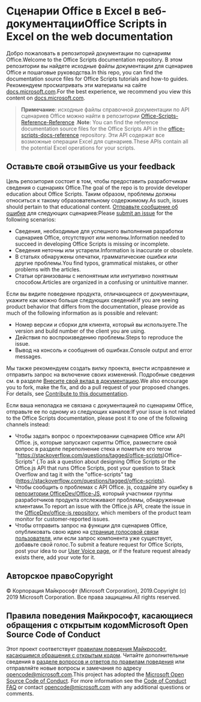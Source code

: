 # <a name="office-scripts-in-excel-on-the-web-documentation"></a><span data-ttu-id="23171-101">Сценарии Office в Excel в веб-документации</span><span class="sxs-lookup"><span data-stu-id="23171-101">Office Scripts in Excel on the web documentation</span></span>

<span data-ttu-id="23171-102">Добро пожаловать в репозиторий документации по сценариям Office.</span><span class="sxs-lookup"><span data-stu-id="23171-102">Welcome to the Office Scripts documentation repository.</span></span> <span data-ttu-id="23171-103">В этом репозитории вы найдете исходные файлы документации для сценариев Office и пошаговые руководства.</span><span class="sxs-lookup"><span data-stu-id="23171-103">In this repo, you can find the documentation source files for Office Scripts tutorials and how-to guides.</span></span> <span data-ttu-id="23171-104">Рекомендуем просматривать эти материалы на сайте [docs.microsoft.com](https://docs.microsoft.com/office-scripts-docs).</span><span class="sxs-lookup"><span data-stu-id="23171-104">For the best experience, we recommend you view this content on [docs.microsoft.com](https://docs.microsoft.com/office-scripts-docs).</span></span>

> <span data-ttu-id="23171-105">**Примечание**: исходные файлы справочной документации по API сценариев Office можно найти в репозитории [Office-Scripts-Reference-Reference](https://github.com/OfficeDev/office-scripts-docs-reference) .</span><span class="sxs-lookup"><span data-stu-id="23171-105">**Note**: You can find the reference documentation source files for the Office Scripts API in the [office-scripts-docs-reference](https://github.com/OfficeDev/office-scripts-docs-reference) repository.</span></span> <span data-ttu-id="23171-106">Эти API содержат все возможные операции Excel для сценариев.</span><span class="sxs-lookup"><span data-stu-id="23171-106">These APIs contain all the potential Excel operations for your scripts.</span></span>

## <a name="give-us-your-feedback"></a><span data-ttu-id="23171-107">Оставьте свой отзыв</span><span class="sxs-lookup"><span data-stu-id="23171-107">Give us your feedback</span></span>

<span data-ttu-id="23171-108">Цель репозитория состоит в том, чтобы предоставить разработчикам сведения о сценариях Office.</span><span class="sxs-lookup"><span data-stu-id="23171-108">The goal of the repo is to provide developer education about Office Scripts.</span></span> <span data-ttu-id="23171-109">Таким образом, проблемы должны относиться к такому образовательному содержимому.</span><span class="sxs-lookup"><span data-stu-id="23171-109">As such, issues should pertain to that educational content.</span></span> <span data-ttu-id="23171-110">[Отправьте сообщение об ошибке](https://github.com/OfficeDev/office-scripts-docs/issues) для следующих сценариев:</span><span class="sxs-lookup"><span data-stu-id="23171-110">Please [submit an issue](https://github.com/OfficeDev/office-scripts-docs/issues) for the following scenarios:</span></span>

- <span data-ttu-id="23171-111">Сведения, необходимые для успешного выполнения разработки сценариев Office, отсутствуют или неполны.</span><span class="sxs-lookup"><span data-stu-id="23171-111">Information needed to succeed in developing Office Scripts is missing or incomplete.</span></span>
- <span data-ttu-id="23171-112">Сведения неточны или устарели.</span><span class="sxs-lookup"><span data-stu-id="23171-112">Information is inaccurate or obsolete.</span></span>
- <span data-ttu-id="23171-113">В статьях обнаружены опечатки, грамматические ошибки или другие проблемы.</span><span class="sxs-lookup"><span data-stu-id="23171-113">You find typos, grammatical mistakes, or other problems with the articles.</span></span>
- <span data-ttu-id="23171-114">Статьи организованы с непонятным или интуитивно понятным способом.</span><span class="sxs-lookup"><span data-stu-id="23171-114">Articles are organized in a confusing or unintuitive manner.</span></span>

<span data-ttu-id="23171-115">Если вы видите поведение продукта, отличающееся от документации, укажите как можно больше следующих сведений:</span><span class="sxs-lookup"><span data-stu-id="23171-115">If you are seeing product behavior that differs from the documentation, please provide as much of the following information as is possible and relevant:</span></span>

- <span data-ttu-id="23171-116">Номер версии и сборки для клиента, который вы используете.</span><span class="sxs-lookup"><span data-stu-id="23171-116">The version and build number of the client you are using.</span></span>
- <span data-ttu-id="23171-117">Действия по воспроизведению проблемы.</span><span class="sxs-lookup"><span data-stu-id="23171-117">Steps to reproduce the issue.</span></span>
- <span data-ttu-id="23171-118">Вывод на консоль и сообщения об ошибках.</span><span class="sxs-lookup"><span data-stu-id="23171-118">Console output and error messages.</span></span>

<span data-ttu-id="23171-p104">Мы также рекомендуем создать вилку проекта, внести исправление и отправить запрос на включение своих изменений. Подробные сведения см. в разделе [Внесите свой вклад в документацию](Contributing.md).</span><span class="sxs-lookup"><span data-stu-id="23171-p104">We also encourage you to fork, make the fix, and do a pull request of your proposed changes. For details, see [Contribute to this documentation](Contributing.md).</span></span>

<span data-ttu-id="23171-121">Если ваша неполадка не связана с документацией по сценариям Office, отправьте ее по одному из следующих каналов:</span><span class="sxs-lookup"><span data-stu-id="23171-121">If your issue is not related to the Office Scripts documentation, please post it to one of the following channels instead:</span></span>

- <span data-ttu-id="23171-122">Чтобы задать вопрос о проектировании сценариев Office или API Office. js, которые запускают скрипты Office, разместите свой вопрос в разделе переполнение стека и пометьте его тегом "https://stackoverflow.com/questions/tagged/office-scripts)Office-Scripts" (.</span><span class="sxs-lookup"><span data-stu-id="23171-122">To ask a question about designing Office Scripts or the Office.js API that runs Office Scripts, post your question to Stack Overflow and tag it with the "office-scripts" tag (https://stackoverflow.com/questions/tagged/office-scripts).</span></span>
- <span data-ttu-id="23171-123">Чтобы сообщить о проблемах с API Office. js, создайте эту ошибку в [репозитории OfficeDev/Office-JS](https://github.com/OfficeDev/office-js), который участники группы разработчиков продукта отслеживают проблемы, обнаруженные клиентами.</span><span class="sxs-lookup"><span data-stu-id="23171-123">To report an issue with the Office.js API, create the issue in the [OfficeDev/office-js repository](https://github.com/OfficeDev/office-js), which members of the product team monitor for customer-reported issues.</span></span>
- <span data-ttu-id="23171-124">Чтобы отправить запрос на функции для сценариев Office, опубликовать свою идею на [странице голосовой связи пользователя](https://excel.uservoice.com/forums/274580-excel-for-the-web?category_id=143439), или если запрос компонента уже существует, добавьте свой голос.</span><span class="sxs-lookup"><span data-stu-id="23171-124">To submit a feature request for Office Scripts, post your idea to our [User Voice page](https://excel.uservoice.com/forums/274580-excel-for-the-web?category_id=143439), or if the feature request already exists there, add your vote for it.</span></span>

## <a name="copyright"></a><span data-ttu-id="23171-125">Авторское право</span><span class="sxs-lookup"><span data-stu-id="23171-125">Copyright</span></span>

<span data-ttu-id="23171-126">© Корпорация Майкрософт (Microsoft Corporation), 2019.</span><span class="sxs-lookup"><span data-stu-id="23171-126">Copyright (c) 2019 Microsoft Corporation.</span></span> <span data-ttu-id="23171-127">Все права защищены.</span><span class="sxs-lookup"><span data-stu-id="23171-127">All rights reserved.</span></span>

## <a name="microsoft-open-source-code-of-conduct"></a><span data-ttu-id="23171-128">Правила поведения Майкрософт, касающиеся обращения с открытым кодом</span><span class="sxs-lookup"><span data-stu-id="23171-128">Microsoft Open Source Code of Conduct</span></span>

<span data-ttu-id="23171-p106">Этот проект соответствует [правилам поведения Майкрософт, касающимся обращения с открытым кодом](https://opensource.microsoft.com/codeofconduct/). Читайте дополнительные сведения в [разделе вопросов и ответов по правилам поведения](https://opensource.microsoft.com/codeofconduct/faq/) или отправляйте новые вопросы и замечания по адресу [opencode@microsoft.com](mailto:opencode@microsoft.com).</span><span class="sxs-lookup"><span data-stu-id="23171-p106">This project has adopted the [Microsoft Open Source Code of Conduct](https://opensource.microsoft.com/codeofconduct/). For more information see the [Code of Conduct FAQ](https://opensource.microsoft.com/codeofconduct/faq/) or contact [opencode@microsoft.com](mailto:opencode@microsoft.com) with any additional questions or comments.</span></span>
